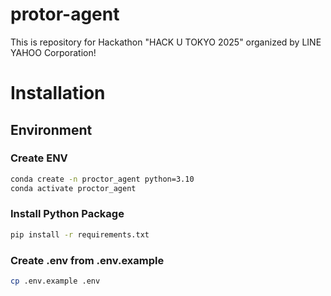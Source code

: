 # protor-agent
This is repository for Hackathon "HACK U TOKYO 2025" organized by LINE YAHOO Corporation!

# Installation

## Environment

### Create ENV
``` bash
conda create -n proctor_agent python=3.10
conda activate proctor_agent
```

### Install Python Package
``` bash
pip install -r requirements.txt
```

### Create .env from .env.example
``` bash
cp .env.example .env
```